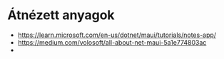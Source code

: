 # Átnézett anyagok

- https://learn.microsoft.com/en-us/dotnet/maui/tutorials/notes-app/
- https://medium.com/volosoft/all-about-net-maui-5a1e774803ac
- 
